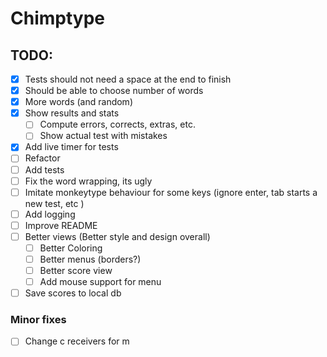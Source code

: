 # Chimptype

## TODO:
- [X] Tests should not need a space at the end to finish
- [X] Should be able to choose number of words 
- [X] More words (and random)
- [X] Show results and stats
  - [ ] Compute errors, corrects, extras, etc.
  - [ ] Show actual test with mistakes
- [X] Add live timer for tests
- [ ] Refactor
- [ ] Add tests
- [ ] Fix the word wrapping, its ugly
- [ ] Imitate monkeytype behaviour for some keys (ignore enter, tab starts a new test, etc )
- [ ] Add logging
- [ ] Improve README
- [ ] Better views (Better style and design overall)
  - [ ] Better Coloring
  - [ ] Better menus (borders?)
  - [ ] Better score view
  - [ ] Add mouse support for menu
- [ ] Save scores to local db

### Minor fixes
- [ ] Change c receivers for m
